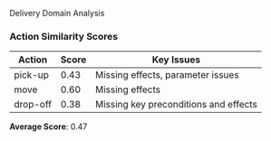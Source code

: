 Delivery Domain Analysis
### Action Similarity Scores

| Action     | Score | Key Issues |
|------------|-------|------------|
| pick-up    | 0.43  | Missing effects, parameter issues |
| move       | 0.60  | Missing effects |
| drop-off   | 0.38  | Missing key preconditions and effects |

**Average Score**: 0.47
